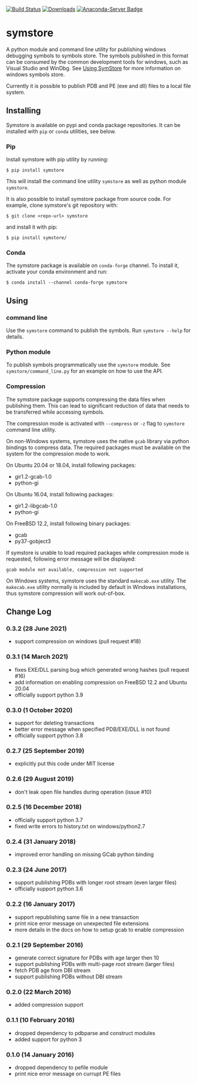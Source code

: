 [![Build Status](https://app.travis-ci.com/symstore/symstore.svg?branch=master)](https://app.travis-ci.com/github/symstore/symstore)
[![Downloads](https://pepy.tech/badge/symstore)](https://pepy.tech/project/symstore)
[![Anaconda-Server Badge](https://anaconda.org/conda-forge/symstore/badges/downloads.svg)](https://anaconda.org/conda-forge/symstore)

# symstore

A python module and command line utility for publishing windows debugging symbols to symbols store.
The symbols published in this format can be consumed by the common development tools for windows, such as Visual Studio and WinDbg.
See [Using SymStore](https://docs.microsoft.com/en-us/windows/win32/debug/using-symstore) for more information on windows symbols store.

Currently it is possible to publish PDB and PE (exe and dll) files to a local file system.

## Installing

Symstore is available on pypi and conda package repositories.
It can be installed with ``pip`` or ``conda`` utilities, see below.

### Pip

Install symstore with pip utility by running:

    $ pip install symstore

This will install the command line utility ``symstore`` as well as python module ``symstore``.

It is also possible to install symstore package from source code.
For example, clone symstore's git repository with:

    $ git clone <repo-url> symstore

and install it with pip:

    $ pip install symstore/

### Conda

The symstore package is available on ``conda-forge`` channel.
To install it, activate your conda environment and run:

    $ conda install --channel conda-forge symstore

## Using

### command line

Use the ``symstore`` command to publish the symbols. Run ``symstore --help`` for details.

### Python module

To publish symbols programmatically use the ``symstore`` module.
See ``symstore/command_line.py`` for an example on how to use the API.

### Compression

The symstore package supports compressing the data files when publishing them.
This can lead to significant reduction of data that needs to be transferred while accessing symbols.

The compression mode is activated with ``--compress`` or ``-z`` flag to ``symstore`` command line utility.

On non-Windows systems, symstore uses the native ``gcab`` library via python bindings to compress data.
The required packages must be available on the system for the compression mode to work.

On Ubuntu 20.04 or 18.04, install following packages:

  * gir1.2-gcab-1.0
  * python-gi

On Ubuntu 16.04, install following packages:

  * gir1.2-libgcab-1.0
  * python-gi

On FreeBSD 12.2, install following binary packages:

 * gcab
 * py37-gobject3

If symstore is unable to load required packages while compression mode is requested, following error message will be displayed:

    gcab module not available, compression not supported

On Windows systems, symstore uses the standard ``makecab.exe`` utility.
The ``makecab.exe`` utility normally is included by default in Windows installations, thus symstore compression will work out-of-box.


## Change Log

### 0.3.2 (28 June 2021)

* support compression on windows (pull request #18)

### 0.3.1 (14 March 2021)

* fixes EXE/DLL parsing bug which generated wrong hashes (pull request #16)
* add information on enabling compression on FreeBSD 12.2 and Ubuntu 20.04
* officially support python 3.9

### 0.3.0 (1 October 2020)

* support for deleting transactions
* better error message when specified PDB/EXE/DLL is not found
* officially support python 3.8

### 0.2.7 (25 September 2019)

* explicitly put this code under MIT license

### 0.2.6 (29 August 2019)

* don't leak open file handles during operation (issue #10)

### 0.2.5 (16 December 2018)

* officially support python 3.7
* fixed write errors to history.txt on windows/python2.7

### 0.2.4 (31 January 2018)

* improved error handling on missing GCab python binding

### 0.2.3 (24 June 2017)

* support publishing PDBs with longer root stream (even larger files)
* officially support python 3.6

### 0.2.2 (16 January 2017)

* support republishing same file in a new transaction
* print nice error message on unexpected file extensions
* more details in the docs on how to setup gcab to enable compression

### 0.2.1 (29 September 2016)

* generate correct signature for PDBs with age larger then 10
* support publishing PDBs with multi-page root stream (larger files)
* fetch PDB age from DBI stream
* support publishing PDBs without DBI stream

### 0.2.0 (22 March 2016)

* added compression support

### 0.1.1 (10 February 2016)

* dropped dependency to pdbparse and construct modules
* added support for python 3

### 0.1.0 (14 January 2016)

* dropped dependency to pefile module
* print nice error message on currupt PE files
